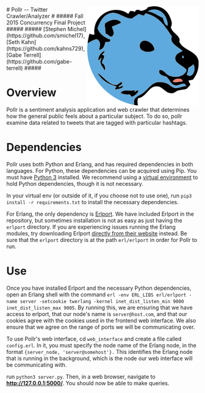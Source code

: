 <img align="right" height="260" src="web_interface/static/pollr_head.png">
# Pollr -- Twitter Crawler/Analyzer #
##### Fall 2015 Concurrency Final Project #####
##### [Stephen Michel](https://github.com/smichel17), [Seth Kahn](https://github.com/kahns729), [Gabe Terrell](https://github.com/gabe-terrell) #####

# Overview
Pollr is a sentiment analysis application and web crawler that determines how the general public feels about a particular subject. To do so, pollr examine data related to tweets that are tagged with particular hashtags.

# Dependencies
Pollr uses both Python and Erlang, and has required dependencies in both languages. For Python, these dependencies can be acquired using Pip. You must have [Python 3](https://www.python.org/download/releases/3.0/) installed. We recommend using a [virtual environment](https://virtualenv.readthedocs.org/en/latest/) to hold Python dependencies, though it is not necessary.

In your virtual env (or outside of it, if you choose not to use one), run
`pip3 install -r requirements.txt`
to install the necessary dependencies.

For Erlang, the only dependency is [Erlport](http://erlport.org/). We have included Erlport in the repository, but sometimes installation is not as easy as just having the `erlport` directory. If you are experiencing issues running the Erlang modules, try downloading Erlport [directly from their website](http://erlport.org/downloads/) instead. Be sure that the `erlport` directory is at the path `erl/erlport` in order for Pollr to run.

# Use
Once you have installed Erlport and the necessary Python dependencies, open an Erlang shell with the command `erl -env ERL_LIBS erl/erlport -name server -setcookie twerlang -kernel inet_dist_listen_min 9000 inet_dist_listen_max 9005`. By running this, we are ensuring that we have access to erlport, that our node's name is `server@host.com`, and that our cookies agree with the cookies used in the frontend web interface. We also ensure that we agree on the range of ports we will be communicating over.

To use Pollr's web interface, cd `web_interface` and create a file called `config.erl`. In it, you must specify the node name of the Erlang node, in the format `{server_node, 'server@somehost'}.` This identifies the Erlang node that is running in the background, which is the node our web interface will be communicating with.

run `python3 server.py`. Then, in a web browser, navigate to __http://127.0.0.1:5000/__. You should now be able to make queries.
